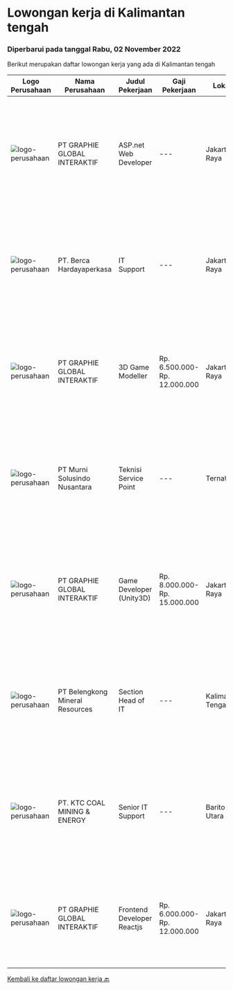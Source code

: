 
  # Lowongan kerja di Kalimantan tengah

  ### Diperbarui pada tanggal Rabu, 02 November 2022

  Berikut merupakan daftar lowongan kerja yang ada di Kalimantan tengah

  |Logo Perusahaan | Nama Perusahaan | Judul Pekerjaan | Gaji Pekerjaan | Lokasi | Deskripsi | Tanggal diunggah | Pranala |
  | -------------- | --------------- | --------------- | --------- | --------- | -------------- | ------- | ----------- |
  |![logo-perusahaan](https://image-service-cdn.seek.com.au/f9a751ea24d68e4658d0eb7882e2db58a9b95cb0/ee4dce1061f3f616224767ad58cb2fc751b8d2dc)|PT GRAPHIE GLOBAL INTERAKTIF|ASP.net Web Developer|---|Jakarta Raya|Kualifikasi : Diutamakan yang sudah berpengalaman web programming minimal setahun Menyukai pekerjaan coding (pasion in coding) Bersemangat belajar...|Jumat, 28 Oktober 2022|https://www.jobstreet.co.id/id/job/asp.net-web-developer-4084510?token=0~2324aa11-6362-4612-ae2f-ab114e74049c&sectionRank=1&jobId=jobstreet-id-job-4084510|
|![logo-perusahaan](https://image-service-cdn.seek.com.au/6a76252207cfed561e664c874d4631f4aefd8409/ee4dce1061f3f616224767ad58cb2fc751b8d2dc)|PT. Berca Hardayaperkasa|IT Support|---|Jakarta Raya|Responsibilities: Analyzing, troubleshooting, and installation to several areas including desktop hardware, operating systems (Windows 7/8/10),...|Jumat, 21 Oktober 2022|https://www.jobstreet.co.id/id/job/it-support-4075923?token=0~2324aa11-6362-4612-ae2f-ab114e74049c&sectionRank=2&jobId=jobstreet-id-job-4075923|
|![logo-perusahaan](https://image-service-cdn.seek.com.au/f9a751ea24d68e4658d0eb7882e2db58a9b95cb0/ee4dce1061f3f616224767ad58cb2fc751b8d2dc)|PT GRAPHIE GLOBAL INTERAKTIF|3D Game Modeller|Rp. 6.500.000-Rp. 12.000.000|Jakarta Raya|Job Responsibilities: Creating 3D Model character for game Smoothing a 3D file Editing 3D File UV Unwrap texturing Humanoid Rigging Required Software...|Sabtu, 22 Oktober 2022|https://www.jobstreet.co.id/id/job/3d-game-modeller-4059577?token=0~2324aa11-6362-4612-ae2f-ab114e74049c&sectionRank=3&jobId=jobstreet-id-job-4059577|
|![logo-perusahaan](https://image-service-cdn.seek.com.au/8b9d71fb6ac98baedac4bbcffd1f107000b99cbc/ee4dce1061f3f616224767ad58cb2fc751b8d2dc)|PT Murni Solusindo Nusantara|Teknisi Service Point|---|Ternate|DESKRIPSI PEKERJAAN: Melakukan PM (Preventive Maintenance) dan CM (Corrective Maintenance) ke customer sesuai dengan SLA yang sudah ditetapkan....|Kamis, 20 Oktober 2022|https://www.jobstreet.co.id/id/job/teknisi-service-point-4075526?token=0~2324aa11-6362-4612-ae2f-ab114e74049c&sectionRank=4&jobId=jobstreet-id-job-4075526|
|![logo-perusahaan](https://image-service-cdn.seek.com.au/f9a751ea24d68e4658d0eb7882e2db58a9b95cb0/ee4dce1061f3f616224767ad58cb2fc751b8d2dc)|PT GRAPHIE GLOBAL INTERAKTIF|Game Developer (Unity3D)|Rp. 8.000.000-Rp. 15.000.000|Jakarta Raya|Deskripsi Pekerjaan : Usia maksimal 40 tahun Pendidikan terakhir minimal D3 Menyenangi dunia aplikasi komputer dan pembuatan game Mempunyai kemampuan...|Selasa, 18 Oktober 2022|https://www.jobstreet.co.id/id/job/game-developer-unity3d-4060315?token=0~2324aa11-6362-4612-ae2f-ab114e74049c&sectionRank=5&jobId=jobstreet-id-job-4060315|
|![logo-perusahaan](https://image-service-cdn.seek.com.au/aea2830a6a5ef7b23f5773b025191983b5991cc9/ee4dce1061f3f616224767ad58cb2fc751b8d2dc)|PT Belengkong Mineral Resources|Section Head of IT|---|Kalimantan Tengah|Kualifikasi: Pendidikan minimal S1 Teknik Komputer/Sistem Informasi/Teknik Informatika Usia minimal 32 tahun Pengalaman minimal 5 tahun untuk posisi...|Senin, 10 Oktober 2022|https://www.jobstreet.co.id/id/job/section-head-of-it-4061005?token=0~2324aa11-6362-4612-ae2f-ab114e74049c&sectionRank=6&jobId=jobstreet-id-job-4061005|
|![logo-perusahaan](https://image-service-cdn.seek.com.au/5cb0c40fbccc1832140df8a9707f6fcac95e7344/ee4dce1061f3f616224767ad58cb2fc751b8d2dc)|PT. KTC COAL MINING & ENERGY|Senior IT Support|---|Barito Utara|Penambahan/ pengerjaan jaringan baru PTP link planner dan Request Device Monitoring jaringan dan maintenance perangkat, Optimasi, Backup / restore...|Sabtu, 08 Oktober 2022|https://www.jobstreet.co.id/id/job/senior-it-support-4060182?token=0~2324aa11-6362-4612-ae2f-ab114e74049c&sectionRank=7&jobId=jobstreet-id-job-4060182|
|![logo-perusahaan](https://image-service-cdn.seek.com.au/f9a751ea24d68e4658d0eb7882e2db58a9b95cb0/ee4dce1061f3f616224767ad58cb2fc751b8d2dc)|PT GRAPHIE GLOBAL INTERAKTIF|Frontend Developer Reactjs|Rp. 6.000.000-Rp. 12.000.000|Jakarta Raya|Kualifikasi : Berpengalaman bahasa program Reactjs Frontend Developer Menyukai pekerjaan graphic, UI/UX dan web design  Bersemangat belajar untuk...|Jumat, 07 Oktober 2022|https://www.jobstreet.co.id/id/job/frontend-developer-reactjs-4059978?token=0~2324aa11-6362-4612-ae2f-ab114e74049c&sectionRank=8&jobId=jobstreet-id-job-4059978|


  [Kembali ke daftar lowongan kerja 🔙](../README.md#daftar-lowongan-kerja)
  